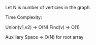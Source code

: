 Let N is number of verticies in the graph.

Time Complexity:

Union(v1,v2) => O(N)
Find(v) => O(1)



Auxiliary Space => O(N) for root array





